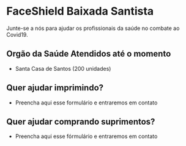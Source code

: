 # FaceShield Baixada Santista

Junte-se a nós para ajudar os profissionais da saúde no combate ao Covid19.

## Orgão da Saúde Atendidos até o momento
* Santa Casa de Santos (200 unidades)

## Quer ajudar imprimindo?
* Preencha aqui esse formulário e entraremos em contato

## Quer ajudar comprando suprimentos?
* Preencha aqui esse fórmulário e entraremos em contato
